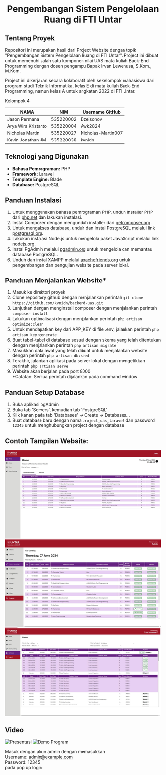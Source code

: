 # <p align="center">Pengembangan Sistem Pengelolaan Ruang di FTI Untar</p>

## Tentang Proyek

Repositori ini merupakan hasil dari Project Website dengan topik "Pengembangan Sistem Pengelolaan Ruang di FTI Untar". Project ini dibuat untuk memenuhi salah satu komponen nilai UAS mata kuliah Back-End Programming dengan dosen pengampu Bapak Irvan Lewenusa, S.Kom., M.Kom.

Project ini dikerjakan secara kolaboratif oleh sekelompok mahasiswa dari program studi Teknik Informatika, kelas E di mata kuliah Back-End Programming, namun kelas A untuk angkatan 2022 di FTI Untar.

Kelompok 4

| NAMA                | NIM       | Username GitHub    |
|---------------------|-----------|--------------------|
| Jason Permana       | 535220002 | Dzeisonov          |
| Arya Wira Kristanto | 535220004 | Awk2824            |
| Nicholas Martin     | 535220027 | Nicholas-Martin007 |
| Kevin Jonathan JM   | 535220038 | kvnidn             |

## Teknologi yang Digunakan

- **Bahasa Pemrograman:** PHP
- **Framework:** Laravel
- **Template Engine:** Blade
- **Database:** PostgreSQL

## Panduan Instalasi
1. Untuk menggunakan bahasa pemrograman PHP, unduh installer PHP dari [php.net](https://www.php.net/downloads.php) dan lakukan instalasi.
2. Instal Composer dengan mengunduh installer dari [getcomposer.org](https://getcomposer.org/).
3. Untuk mengakses database, unduh dan instal PostgreSQL melalui link [postgresql.org](https://www.postgresql.org/download/).
4. Lakukan instalasi Node.js untuk mengelola paket JavaScript melalui link [nodejs.org](https://nodejs.org/).
5. Instal PgAdmin melalui [pgadmin.org](https://www.pgadmin.org/download/) untuk mengelola dan memantau database PostgreSQL.
6. Unduh dan instal XAMPP melalui [apachefriends.org](https://www.apachefriends.org/download.html) untuk pengembangan dan pengujian website pada server lokal.

## Panduan Menjalankan Website*
1. Masuk ke direktori proyek
2. Clone repository github dengan menjalankan perintah ```git clone https://github.com/kvnidn/backend-uas.git```
3. Lanjutkan dengan menginstall composer dengan menjalankan perintah ```composer install```
4. Lakukan optimalisasi dengan menjalankan perintah ```php artisan optimize:clear```
5. Untuk mendapatkan key dari APP_KEY di file .env, jalankan perintah ```php artisan key:generate```
6. Buat tabel-tabel di database sesuai dengan skema yang telah ditentukan dengan menjalankan perintah ```php artisan migrate```
7. Masukkan data awal yang telah dibuat untuk menjalankan website dengan perintah ```php artisan db:seed```
8. Terakhir, jalankan aplikasi pada server lokal dengan mengetikkan perintah ```php artisan serve```
9. Website akan berjalan pada port 8000  
*Catatan: Semua perintah dijalankan pada command window

## Panduan Setup Database
1. Buka aplikasi pgAdmin
2. Buka tab 'Servers', kemudian tab 'PostgreSQL'
3. Klik kanan pada tab 'Databases' → Create → Databases...
4. Buat database baru dengan nama ```project_uas_laravel``` dan password ```12345``` untuk menghubungkan project dengan database

## Contoh Tampilan Website:
![SCREENSHOT 1](public/assets/Screenshot_1.jpg)
![SCREENSHOT 2](public/assets/Screenshot_2.jpg)
![SCREENSHOT 3](public/assets/Screenshot_3.jpg)

## Video
![Presentasi](https://kj.my.id/backend-uas/presentasi)
![Demo Program](https://kj.my.id/backend-uas/demo-program)

Masuk dengan akun admin dengan memasukkan  
Username: admin@example.com  
Password: 12345  
pada pop up login
